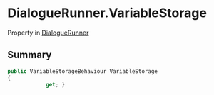 # DialogueRunner.VariableStorage

Property in [DialogueRunner](/docs/api/csharp/yarn.unity.dialoguerunner.md)

## Summary



```csharp
public VariableStorageBehaviour VariableStorage
{
            get; }
```

